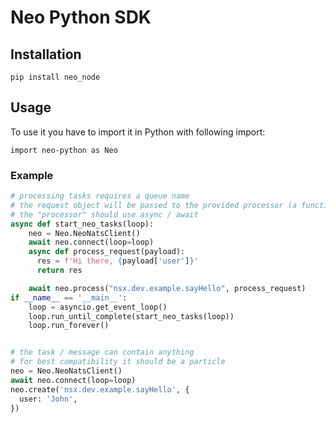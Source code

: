 # Neo Python SDK

## Installation

`pip install neo_node`

## Usage

To use it you have to import it in Python with following import:

`import neo-python as Neo`

### Example

```Python
# processing tasks requires a queue name
# the request object will be passed to the provided processor (a function)
# the "processor" should use async / await
async def start_neo_tasks(loop):
    neo = Neo.NeoNatsClient()
    await neo.connect(loop=loop)
    async def process_request(payload):
      res = f'Hi there, {payload['user']}'
      return res

    await neo.process("nsx.dev.example.sayHello", process_request)
if __name__ == '__main__':
    loop = asyncio.get_event_loop()
    loop.run_until_complete(start_neo_tasks(loop))
    loop.run_forever()


# the task / message can contain anything
# for best compatibility it should be a particle
neo = Neo.NeoNatsClient()
await neo.connect(loop=loop)
neo.create('nsx.dev.example.sayHello', {
  user: 'John',
})

```